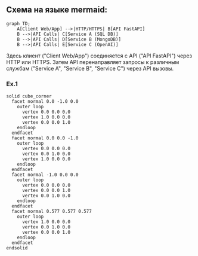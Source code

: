 ## Схема на языке mermaid:

```mermaid
graph TD;
    A[Client Web/App] -->|HTTP/HTTPS| B[API FastAPI]
    B -->|API Calls| C[Service A (SQL DB)]
    B -->|API Calls| D[Service B (MongoDB)]
    B -->|API Calls| E[Service C (OpenAI)]
```

Здесь клиент ("Client Web/App") соединяется с API ("API FastAPI") через HTTP или HTTPS. 
Затем API перенаправляет запросы к различным службам ("Service A", "Service B", "Service C") через API вызовы.


### Ex.1

```stl
solid cube_corner
  facet normal 0.0 -1.0 0.0
    outer loop
      vertex 0.0 0.0 0.0
      vertex 1.0 0.0 0.0
      vertex 0.0 0.0 1.0
    endloop
  endfacet
  facet normal 0.0 0.0 -1.0
    outer loop
      vertex 0.0 0.0 0.0
      vertex 0.0 1.0 0.0
      vertex 1.0 0.0 0.0
    endloop
  endfacet
  facet normal -1.0 0.0 0.0
    outer loop
      vertex 0.0 0.0 0.0
      vertex 0.0 0.0 1.0
      vertex 0.0 1.0 0.0
    endloop
  endfacet
  facet normal 0.577 0.577 0.577
    outer loop
      vertex 1.0 0.0 0.0
      vertex 0.0 1.0 0.0
      vertex 0.0 0.0 1.0
    endloop
  endfacet
endsolid
```
